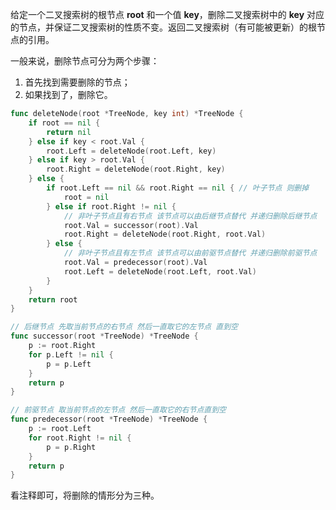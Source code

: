 给定一个二叉搜索树的根节点 **root** 和一个值 **key**，删除二叉搜索树中的 **key** 对应的节点，并保证二叉搜索树的性质不变。返回二叉搜索树（有可能被更新）的根节点的引用。

一般来说，删除节点可分为两个步骤：

1. 首先找到需要删除的节点；
2. 如果找到了，删除它。

```go
func deleteNode(root *TreeNode, key int) *TreeNode {
	if root == nil {
		return nil
	} else if key < root.Val {
		root.Left = deleteNode(root.Left, key)
	} else if key > root.Val {
		root.Right = deleteNode(root.Right, key)
	} else {
		if root.Left == nil && root.Right == nil { // 叶子节点 则删掉
			root = nil
		} else if root.Right != nil {
			// 非叶子节点且有右节点 该节点可以由后继节点替代 并递归删除后继节点
			root.Val = successor(root).Val
			root.Right = deleteNode(root.Right, root.Val)
		} else {
			// 非叶子节点且有左节点 该节点可以由前驱节点替代 并递归删除前驱节点
			root.Val = predecessor(root).Val
			root.Left = deleteNode(root.Left, root.Val)
		}
	}
	return root
}

// 后继节点 先取当前节点的右节点 然后一直取它的左节点 直到空
func successor(root *TreeNode) *TreeNode {
	p := root.Right
	for p.Left != nil {
		p = p.Left
	}
	return p
}

// 前驱节点 取当前节点的左节点 然后一直取它的右节点直到空
func predecessor(root *TreeNode) *TreeNode {
	p := root.Left
	for root.Right != nil {
		p = p.Right
	}
	return p
}
```

看注释即可，将删除的情形分为三种。
